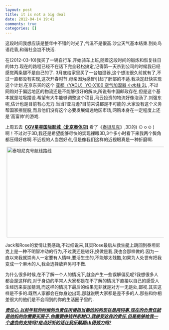 ```yaml
---
layout: post
title: it is not a big deal
date: 2012-04-14 19:41
comments: true
categories: []
---
```

这段时间我想应该是整年中不错的时光了,气温不是很高.沙尘天气基本结束.到处鸟语花香,和谐社会岂不快活.<!--more-->

在(2012-03-10)我买了一辆自行车,开始骑车上班,随着这段时间的锻炼和恢复往日的体力.现在的路程已经不在话下完全轻松搞定,记得第一天杀到公司的时候我已经感觉两条腿不是自己的了. 3月底给家里买了一台加湿器,这个想法很久前就有了,不过一直都没有实现,这次开春时节,母亲因为感冒引起了肺部的不适.我决定赶快实现这个计划,在京东买的这个 <a class="flk13" href="http://www.360buy.com/product/118534.html" target="_blank">亚都（YADU）YC-X100 空气加湿器 小水柱 2L</a> ,不过网购对于偏远地区的物流还是不能够很好的解决,所说有中国邮政存在,但是这个基本就是垃圾摆设.希望有大牛能够调整这个项目,马云投资的物流好像泡汤了.刘强东呢,估计也是目前有心无力.当当?亚马逊?目前来说都是不可能的.大家没有这个义务帮国家擦屁股,而且他们没有这个必要发展偏远地区市场,网购本身在一定程度上还是'高富帅'的游戏.

上周五去<strong>  <a href="http://www.cgvxingx-olympic.com/">CGV星星国际影城（北京奥体店)</a> </strong>看了《<a href="http://baike.baidu.com/view/9329.htm">泰坦尼克</a>》,3D的( ⊙ o ⊙ )啊！不过对于3D,我还是希望能够尽快的实现裸眼3D,3个多小时看下来我两个鬓角都压得好疼啊.不近视的人当然好点,但是像我们这样的近视眼真是一种折磨啊.

<a href="http://www.yyxzy.org/wp-content/uploads/2012/04/image2.png"><img style="background-image: none; margin: 0px 5px; padding-left: 0px; padding-right: 0px; display: inline; padding-top: 0px; border-width: 0px;" title="泰坦尼克号航线路线" src="http://www.yyxzy.org/wp-content/uploads/2012/04/image_thumb2.png" alt="泰坦尼克号航线路线" width="695" height="290" border="0" /></a>

Jack和Rose的爱情让我感动,不过细说来,其实Rose最后从救生艇上跳回到泰坦尼克上是一种不明智冲动的行为,不过我还是较好,换做是我,我也会那样做的.因为一直以来我就崇尚人一定要有人情味,要活生生的,不能够太残酷,如果为人处世有把我变成一个麻木的人,我会选择放弃另可不做.

为什么很多时候,在不了解一个人的情况下,就会产生一些误解偏见呢?我想很多人都会是这样的,对于身边的平常人大家都是在不了解的情况下直接以自己的感受人生经历来妄加猜测,而这样的情况下最后的结果无非就是对方一无是处,鄙视.其实这样是不多的.既然人家都会在你身边出现,那就说明大家都是差不多的人.那些和你相差很大的他们是不会闯到的你的生活圈子里的.

<strong><span style="text-decoration: underline;"><em>责任心,以前年轻的时候的负责任所谓担当都他妈和现在是两码事.现在的负责任就是他妈的你需要买房子,你需要挣钱养家糊口.我接受这样的责任,但是能够给我一个虚伪的支持吗?给点好听的话让我乐颠颠sb得努力吗?</em></span></strong>
